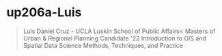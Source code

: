 # up206a-Luis
>Luis Daniel Cruz - UCLA Luskin School of Public Affairs<
Masters of Urban & Regional Planning Candidate '22
Introduction to GIS and Spatial Data Science
Methods, Techniques, and Practice 
